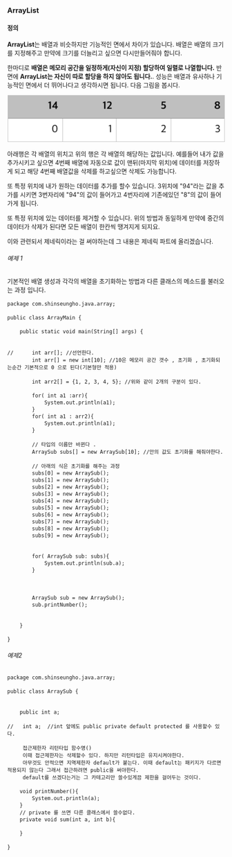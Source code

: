 ### ArrayList

#### 정의 
**ArrayList**는 배열과 비슷하지만 기능적인 면에서 차이가 있습니다. 
배열은 배열의 크기를 지정해주고 만약에 크기를 더늘리고 싶으면 다시만들어줘야 합니다.


한마디로 **배열은 메모리 공간을 일정하게(자신이 지정) 할당하여 일렬로 나열합니다.**
반면에 **ArrayList는 자신이 따로 할당을 하지 않아도 됩니다.**.
성능은 배열과 유사하나 기능적인 면에서 더 뛰어나다고 생각하시면 됩니다.
다음 그림을 봅시다.


![ArrayList에제.png](https://github.com/iNusz/Java-Study/blob/master/Java%20image/ArrayList예제.png)



아래행은 각 배열의 위치고 위의 행은 각 배열의 해당하는 값입니다. 
예를들어 내가 값을 추가시키고 싶으면 4번째 배열에 자동으로 값이 맨뒤(마지막 위치)에 데이터를 저장하게 되고 해당 4번째 배열값을 삭제를 하고싶으면 삭제도 가능합니다.


또 특정 위치에 내가 원하는 데이터를 추가를 할수 있습니다.
3위치에 "94"라는 값을 추가를 시키면 3번자리에 "94"의 값이 들어가고 4번자리에 기존에있던 "8"의 값이 들어가게 됩니다. 


또 특정 위치에 있는 데이터를 제거할 수 있습니다. 
위의 방법과 동일하게 만약에 중간의 데이터가 삭제가 된다면 모든 배열이 한칸씩 땡겨지게 되지요. 

이와 관련되서 제네릭이라는 걸 써야하는데 그 내용은 제네릭 파트에 올리겠습니다.




###### 예제 1




기본적인 배열 생성과 각각의 배열을 초기화하는 방법과 다른 클래스의 메소드를 불러오는 과정 입니다.
```
package com.shinseungho.java.array;

public class ArrayMain {

	public static void main(String[] args) {

		
//		int arr[]; //선언한다. 
		int arr[] = new int[10]; //10은 메모리 공간 갯수 , 초기화 , 초기화되는순간 기본적으로 0 으로 된다(기본형만 적용)
		
		int arr2[] = {1, 2, 3, 4, 5}; //위와 같이 2개의 구분이 있다.
		
		for( int a1 :arr){
			System.out.println(a1);
		}
		for( int a1 : arr2){
			System.out.println(a1);
		}
		
		// 타입의 이름만 바뀐다 . 
		ArraySub subs[] = new ArraySub[10]; //안의 값도 초기화를 해줘야한다.  
		
		// 아래의 식은 초기화를 해주는 과정
		subs[0] = new ArraySub();
		subs[1] = new ArraySub();
		subs[2] = new ArraySub();
		subs[3] = new ArraySub();
		subs[4] = new ArraySub();
		subs[5] = new ArraySub();
		subs[6] = new ArraySub();
		subs[7] = new ArraySub();
		subs[8] = new ArraySub();
		subs[9] = new ArraySub();

				
		for( ArraySub sub: subs){ 
			System.out.println(sub.a);
		}
		
		
		
		ArraySub sub = new ArraySub();
		sub.printNumber();


	}

}

```



###### 예제2




```
package com.shinseungho.java.array;

public class ArraySub {
	

	public int a;

//	 int a;  //int 앞에도 public private default protected 를 사용할수 있다. 
		
	 접근제한자 리턴타입 함수명()
	 이때 접근제한자는 삭제할수 있다. 하지만 리턴타입은 유지시켜야한다.
	 아무것도 안적으면 지역제한자 default가 붙는다. 이때 default는 패키지가 다르면 적용되지 않는다 그래서 접근하려면 public을 써야한다. 
	 default를 쓰겠다는거는 그 카테고리만 쓸수있게끔 제한을 걸어두는 것이다.
	 
	void printNumber(){
		System.out.println(a);
	}
	// private 를 쓰면 다른 클래스에서 쓸수없다.
	private void sum(int a, int b){
		
	}
	
}
```